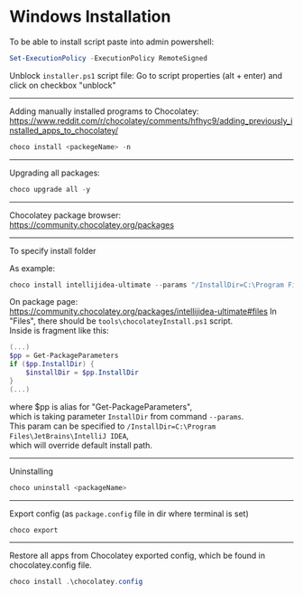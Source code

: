 # Windows Installation

To be able to install script paste into admin powershell:

```powershell
Set-ExecutionPolicy -ExecutionPolicy RemoteSigned
```

Unblock `installer.ps1` script file:
Go to script properties (alt + enter) and click on checkbox "unblock"

--------------------------------------

Adding manually installed programs to Chocolatey:  
https://www.reddit.com/r/chocolatey/comments/hfhyc9/adding_previously_installed_apps_to_chocolatey/

```powershell
choco install <packegeName> -n
```

--------------------------------------

Upgrading all packages:

```powershell
choco upgrade all -y
```

--------------------------------------

Chocolatey package browser:  
https://community.chocolatey.org/packages

--------------------------------------
To specify install folder

As example:

```powershell
choco install intellijidea-ultimate --params "/InstallDir=C:\Program Files\JetBrains\IntelliJ IDEA"
```
On package page:  
https://community.chocolatey.org/packages/intellijidea-ultimate#files
In "Files", there should be `tools\chocolateyInstall.ps1` script.  
Inside is fragment like this:
```powershell
(...)
$pp = Get-PackageParameters
if ($pp.InstallDir) {
    $installDir = $pp.InstallDir
}
(...)
```
where $pp is alias for "Get-PackageParameters",  
which is taking parameter `InstallDir` from command `--params`.  
This param can be specified to `/InstallDir=C:\Program Files\JetBrains\IntelliJ IDEA`,  
which will override default install path.

--------------------------------------
Uninstalling

```powershell
choco uninstall <packageName>
```

--------------------------------------
Export config (as `package.config` file in dir where terminal is set)

```powershell
choco export
```

--------------------------------------

Restore all apps from Chocolatey exported config, which be found in chocolatey.config file.

```powershell
choco install .\chocolatey.config
```


